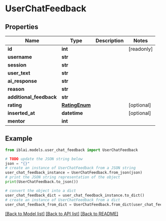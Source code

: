 # UserChatFeedback


## Properties

Name | Type | Description | Notes
------------ | ------------- | ------------- | -------------
**id** | **int** |  | [readonly] 
**username** | **str** |  | 
**session** | **str** |  | 
**user_text** | **str** |  | 
**ai_response** | **str** |  | 
**reason** | **str** |  | 
**additional_feedback** | **str** |  | 
**rating** | [**RatingEnum**](RatingEnum.md) |  | [optional] 
**inserted_at** | **datetime** |  | [optional] 
**mentor** | **int** |  | 

## Example

```python
from iblai.models.user_chat_feedback import UserChatFeedback

# TODO update the JSON string below
json = "{}"
# create an instance of UserChatFeedback from a JSON string
user_chat_feedback_instance = UserChatFeedback.from_json(json)
# print the JSON string representation of the object
print(UserChatFeedback.to_json())

# convert the object into a dict
user_chat_feedback_dict = user_chat_feedback_instance.to_dict()
# create an instance of UserChatFeedback from a dict
user_chat_feedback_from_dict = UserChatFeedback.from_dict(user_chat_feedback_dict)
```
[[Back to Model list]](../README.md#documentation-for-models) [[Back to API list]](../README.md#documentation-for-api-endpoints) [[Back to README]](../README.md)


